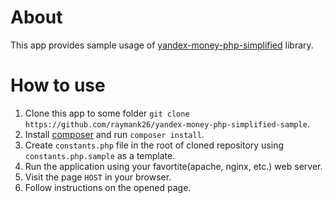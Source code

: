 # About

This app provides sample usage of
[yandex-money-php-simplified](https://github.com/raymank26/yandex-money-php-simplified) library.

# How to use

1. Clone this app to some folder `git clone https://github.com/raymank26/yandex-money-php-simplified-sample`.
2. Install [composer](https://getcomposer.org/) and run `composer install`.
2. Create `constants.php` file in the root of cloned repository using `constants.php.sample` as a template.
3. Run the application using your favortite(apache, nginx, etc.) web server.
4. Visit the page `HOST` in your browser.
5. Follow instructions on the opened page.
